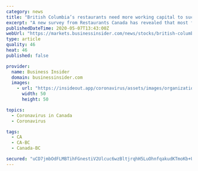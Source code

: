 ```yaml
---
category: news
title: "British Columbia’s restaurants need more working capital to successfully reopen"
excerpt: "A new survey from Restaurants Canada has revealed that most foodservice businesses in British Columbia might not have enough cash flow to successfully reopen their doors to diners. As the province moves forward with lifting emergency measures,"
publishedDateTime: 2020-05-07T13:43:00Z
webUrl: "https://markets.businessinsider.com/news/stocks/british-columbia-s-restaurants-need-more-working-capital-to-successfully-reopen-1029178140"
type: article
quality: 46
heat: 46
published: false

provider:
  name: Business Insider
  domain: businessinsider.com
  images:
    - url: "https://insideout.app/coronavirus/assets/images/organizations/businessinsider.com-50x50.jpg"
      width: 50
      height: 50

topics:
  - Coronavirus in Canada
  - Coronavirus

tags:
  - CA
  - CA-BC
  - Canada-BC

secured: "uCD7jmbOdFLMBTihFGnestiV2Ulcuc6wzBltjrqhH5LuOhnfqakudKTmoKb+UQIn2N+82yOqvOCnu8oz+ZHb41rtqm70o7+jsG5TUR/6OjRT58wwr7oNRMkc0eXy+tuP/whYbE/XKfD3dMlWhChuKAHvvU3aFo1qCol9g8gvjexIKyJtuG/ZyNvIKXL7bRlidlK7BMHNxXIsb1JXKSLIiQNLktpHZ/+oI6hAracHVFFVaNVVytZLzxhU0G+ig8Hn49copBdpAQYSM85pf7lvlx1vNH/wKmFs9pn7HZYpCuMien/UIbAxkXpKJk6YcwlD;r8D1TOVbbH+Jfjq0cImhgA=="
---
```


